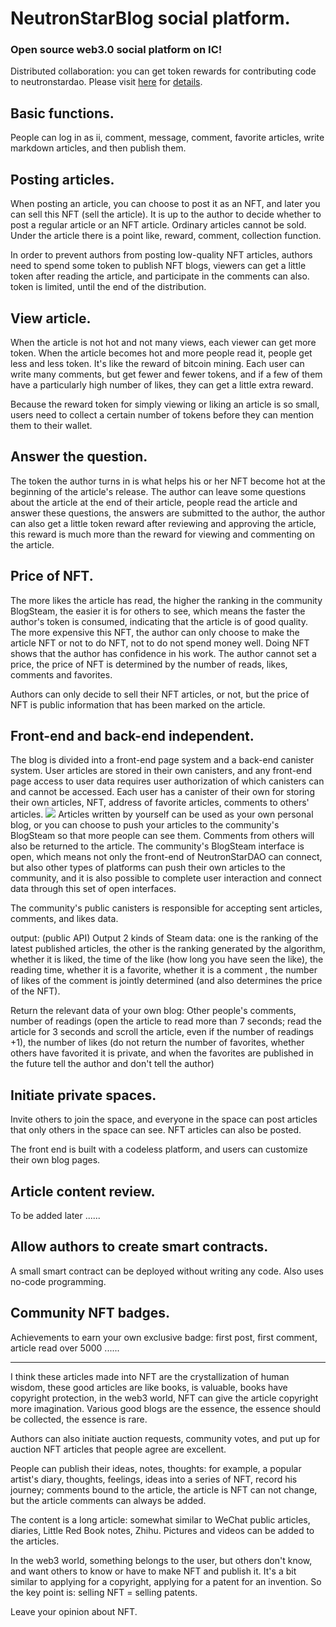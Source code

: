 # NeutronStarBlog social platform.
### Open source web3.0 social platform on IC!
Distributed collaboration: you can get token rewards for contributing code to neutronstardao. Please visit <a href="https://github.com/users/NeutronStarPRO/projects/3">here</a> for <a href="https://github.com/NeutronStarPRO/NeutronStarDAO/blob/main/DistributedCollaborativeContribution.md">details</a>.
## Basic functions.
People can log in as ii, comment, message, comment, favorite articles, write markdown articles, and then publish them.

## Posting articles.
When posting an article, you can choose to post it as an NFT, and later you can sell this NFT (sell the article).
It is up to the author to decide whether to post a regular article or an NFT article. Ordinary articles cannot be sold.
Under the article there is a point like, reward, comment, collection function.

In order to prevent authors from posting low-quality NFT articles, authors need to spend some token to publish NFT blogs, viewers can get a little token after reading the article, and participate in the comments can also. token is limited, until the end of the distribution.

## View article.
When the article is not hot and not many views, each viewer can get more token. When the article becomes hot and more people read it, people get less and less token. It's like the reward of bitcoin mining. Each user can write many comments, but get fewer and fewer tokens, and if a few of them have a particularly high number of likes, they can get a little extra reward.

Because the reward token for simply viewing or liking an article is so small, users need to collect a certain number of tokens before they can mention them to their wallet.

## Answer the question.
The token the author turns in is what helps his or her NFT become hot at the beginning of the article's release. The author can leave some questions about the article at the end of their article, people read the article and answer these questions, the answers are submitted to the author, the author can also get a little token reward after reviewing and approving the article, this reward is much more than the reward for viewing and commenting on the article.

## Price of NFT.
The more likes the article has read, the higher the ranking in the community BlogSteam, the easier it is for others to see, which means the faster the author's token is consumed, indicating that the article is of good quality. The more expensive this NFT, the author can only choose to make the article NFT or not to do NFT, not to do not spend money well. Doing NFT shows that the author has confidence in his work. The author cannot set a price, the price of NFT is determined by the number of reads, likes, comments and favorites.

Authors can only decide to sell their NFT articles, or not, but the price of NFT is public information that has been marked on the article.

## Front-end and back-end independent.
The blog is divided into a front-end page system and a back-end canister system.
User articles are stored in their own  canisters, and any front-end page access to user data requires user authorization of which  canisters can and cannot be accessed.
Each user has a  canister of their own for storing their own articles, NFT, address of favorite articles, comments to others' articles.
![](https://github.com/NeutronStarPRO/NeutronStarDAO/blob/main/img/img-readme1.png)
Articles written by yourself can be used as your own personal blog, or you can choose to push your articles to the community's BlogSteam so that more people can see them. Comments from others will also be returned to the article.
The community's BlogSteam interface is open, which means not only the front-end of NeutronStarDAO can connect, but also other types of platforms can push their own articles to the community, and it is also possible to complete user interaction and connect data through this set of open interfaces.

The community's public canisters is responsible for accepting sent articles, comments, and likes data.

output: (public API)
Output 2 kinds of Steam data: one is the ranking of the latest published articles, the other is the ranking generated by the algorithm, whether it is liked, the time of the like (how long you have seen the like), the reading time, whether it is a favorite, whether it is a comment , the number of likes of the comment is jointly determined (and also determines the price of the NFT).

Return the relevant data of your own blog:
Other people's comments, number of readings (open the article to read more than 7 seconds; read the article for 3 seconds and scroll the article, even if the number of readings +1), the number of likes (do not return the number of favorites, whether others have favorited it is private, and when the favorites are published in the future tell the author and don't tell the author)

## Initiate private spaces.
Invite others to join the space, and everyone in the space can post articles that only others in the space can see. NFT articles can also be posted.

The front end is built with a codeless platform, and users can customize their own blog pages.

## Article content review.
To be added later ......

## Allow authors to create smart contracts.
A small smart contract can be deployed without writing any code. Also uses no-code programming.

## Community NFT badges.
Achievements to earn your own exclusive badge: first post, first comment, article read over 5000 ......

---

I think these articles made into NFT are the crystallization of human wisdom, these good articles are like books, is valuable, books have copyright protection, in the web3 world, NFT can give the article copyright more imagination. Various good blogs are the essence, the essence should be collected, the essence is rare.

Authors can also initiate auction requests, community votes, and put up for auction NFT articles that people agree are excellent.

People can publish their ideas, notes, thoughts: for example, a popular artist's diary, thoughts, feelings, ideas into a series of NFT, record his journey; comments bound to the article, the article is NFT can not change, but the article comments can always be added.

The content is a long article: somewhat similar to WeChat public articles, diaries, Little Red Book notes, Zhihu. Pictures and videos can be added to the articles.

In the web3 world, something belongs to the user, but others don't know, and want others to know or have to make NFT and publish it. It's a bit similar to applying for a copyright, applying for a patent for an invention.
So the key point is: selling NFT = selling patents.

Leave your opinion about NFT.
